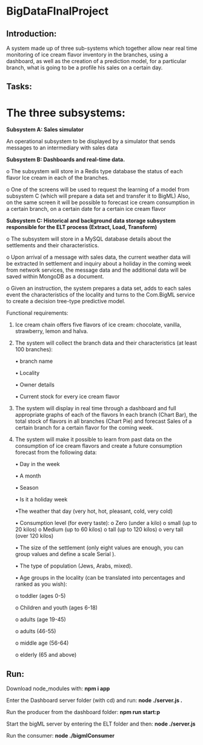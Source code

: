 # BigDataFInalProject

## Introduction:
A system made up of three sub-systems which together allow near real time monitoring of ice cream flavor inventory in the branches, using a dashboard, as well as the creation of a prediction model, for a particular branch, what is going to be a profile his sales on a certain day.




## Tasks:
# The three subsystems:

**Subsystem A: Sales simulator**

An operational subsystem to be displayed by a simulator that sends messages to an intermediary with sales data

**Subsystem B: Dashboards and real-time data.**

o The subsystem will store in a Redis type database the status of each flavor
Ice cream in each of the branches.

o One of the screens will be used to request the learning of a model from subsystem C (which will prepare a data set and transfer it to BigML) Also, on the same screen it will be possible to forecast ice cream consumption in a certain branch, on a certain date for a certain ice cream flavor

**Subsystem C: Historical and background data storage subsystem responsible for the ELT process (Extract, Load, Transform)**

o The subsystem will store in a MySQL database details about the settlements and their characteristics.

o Upon arrival of a message with sales data, the current weather data will be extracted
In settlement and inquiry about a holiday in the coming week from network services, the message data and the additional data will be saved within MongoDB as a document.

o Given an instruction, the system prepares a data set, adds to each sales event the characteristics of the locality and turns to the Com.BigML service to create a decision tree-type predictive model. 

Functional requirements:

1. Ice cream chain offers five flavors of ice cream: chocolate, vanilla, strawberry, lemon and halva.
2. The system will collect the branch data and their characteristics (at least 100 branches):
 
     • branch name

     • Locality

     • Owner details

     • Current stock for every ice cream flavor

3. The system will display in real time through a dashboard and full appropriate graphs of each of the flavors
In each branch (Chart Bar), the total stock of flavors in all branches (Chart Pie) and forecast
Sales of a certain branch for a certain flavor for the coming week.

4. The system will make it possible to learn from past data on the consumption of ice cream flavors and create a future consumption forecast
from the following data:

     • Day in the week

     • A month

     • Season

     • Is it a holiday week

     •The weather that day (very hot, hot, pleasant, cold, very cold)

     • Consumption level (for every taste):
      o Zero (under a kilo)
      o small (up to 20 kilos)
      o Medium (up to 60 kilos)
      o tall (up to 120 kilos)
      o very tall (over 120 kilos)

     • The size of the settlement (only eight values ​​are enough, you can group values ​​and define a scale Serial ).

     • The type of population (Jews, Arabs, mixed).
     
     • Age groups in the locality (can be translated into percentages and ranked as you wish):
     
      o toddler (ages 0-5)
      
      o Children and youth (ages 6-18)
      
      o adults (age 19-45)
      
      o adults (46-55) 
      
      o middle age (56-64)  
      
      o elderly (65 and above)


##  Run:

Download node_modules with: **npm i app**

Enter the Dashboard server folder (with cd) and run: **node ./server.js .**

Run the producer from the dashboard folder: **npm run start:p**

Start the bigML server by entering the ELT folder and then: **node ./server.js**

Run the consumer: **node ./bigmlConsumer**


